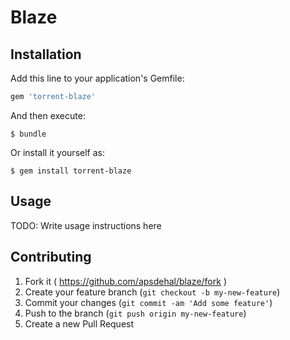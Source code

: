 # Blaze


## Installation

Add this line to your application's Gemfile:

```ruby
gem 'torrent-blaze'
```

And then execute:

    $ bundle

Or install it yourself as:

    $ gem install torrent-blaze

## Usage

TODO: Write usage instructions here

## Contributing

1. Fork it ( https://github.com/apsdehal/blaze/fork )
2. Create your feature branch (`git checkout -b my-new-feature`)
3. Commit your changes (`git commit -am 'Add some feature'`)
4. Push to the branch (`git push origin my-new-feature`)
5. Create a new Pull Request
